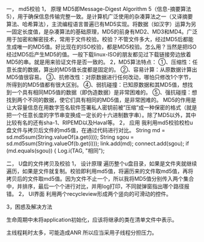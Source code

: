 一，	md5校验
1，	原理
MD5即Message-Digest Algorithm 5（信息-摘要算法5），用于确保信息传输完整一致。是计算机广泛使用的杂凑算法之一（又译摘要算法、哈希算法），主流编程语言普遍已有MD5实现。将数据（如汉字）运算为另一固定长度值，是杂凑算法的基础原理，MD5的前身有MD2、MD3和MD4。广泛用于加密和解密技术，常用于文件校验。校验？不管文件多大，经过MD5后都能生成唯一的MD5值。好比现在的ISO校验，都是MD5校验。怎么用？当然是把ISO经过MD5后产生MD5的值。一般下载linux-ISO的朋友都见过下载链接旁边放着MD5的串。就是用来验证文件是否一致的。
	2，MD5算法特点：
①、压缩性：任意长度的数据，算出的MD5值长度都是固定的。
②、容易计算：从原数据计算出MD5值很容易。
③、抗修改性：对原数据进行任何改动，哪怕只修改1个字节，所得到的MD5值都有很大区别。
④、弱抗碰撞：已知原数据和其MD5值，想找到一个具有相同MD5值的数据（即伪造数据）是非常困难的。
⑤、强抗碰撞：想找到两个不同的数据，使它们具有相同的MD5值，是非常困难的。
MD5的作用是让大容量信息在用数字签名软件签署私人密钥前被”压缩”成一种保密的格式（就是把一个任意长度的字节串变换成一定长的十六进制数字串）。除了MD5以外，其中比较有名的还有sha-1、RIPEMD以及Haval等。
2，	应用
我利用md5校验校检u盘文件与拷贝后文件的md5值，在通过代码进行对比。
String md = sd.md5sum(String.valueOf(a.get(i)));
String sgou = sd.md5sum(String.valueOf(b.get(i)));
link.add(md);
connect.add(sgou);
if (md.equals(sgou)) {
    Log.i(TAG, "相同");


二，	U盘的文件拷贝及校验
1，	设计原理
遍历整个u盘目录，如果是文件夹就继续遍历，如果是文件就复制。校验即利用md5值，将遍历来的文件取md5值，再将拷贝后的文件取md5值。因为文件不止一个，所以我将MD5值分别传入两个集合中，并排序，最后一个个进行对比，并用log打印，不同就弹窗指出哪个路径报错。
2，	UI界面
利用两个recycleview形成两个竖向的可滑动的控件。
 
3，困惑及解决方法
 
生命周期中未将application初始化，应该将继承的类在清单文件中表示。
 
主线程耗时太多，可能造成ANR
所以应当采用子线程分担压力。
 

